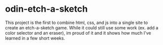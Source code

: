# odin-etch-a-sketch

This project is the first to combine html, css, and js into a single site to create an etch-a-sketch game. While it could still use some work (ex. add a color selector and an eraser), im proud of it and it shows how much I've learned in a few short weeks.
